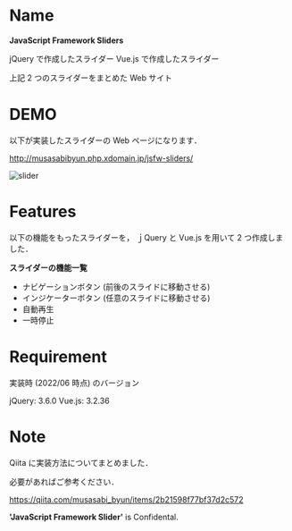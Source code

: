 # Name

**JavaScript Framework Sliders**

jQuery で作成したスライダー
Vue.js で作成したスライダー

上記 2 つのスライダーをまとめた Web サイト

# DEMO

以下が実装したスライダーの Web ページになります．

http://musasabibyun.php.xdomain.jp/jsfw-sliders/

![slider](https://user-images.githubusercontent.com/54626327/172326320-b993eca9-fc15-4619-bd7e-d4350d849271.gif)


# Features

以下の機能をもったスライダーを， ｊQuery と Vue.js を用いて 2 つ作成しました．

**スライダーの機能一覧**
- ナビゲーションボタン (前後のスライドに移動させる)
- インジケーターボタン (任意のスライドに移動させる)
- 自動再生
- 一時停止

# Requirement
実装時 (2022/06 時点) のバージョン

jQuery: 3.6.0
Vue.js: 3.2.36

# Note
Qiita に実装方法についてまとめました．

必要があればご参考ください．

https://qiita.com/musasabi_byun/items/2b21598f77bf37d2c572

**'JavaScript Framework Slider'** is Confidental.
